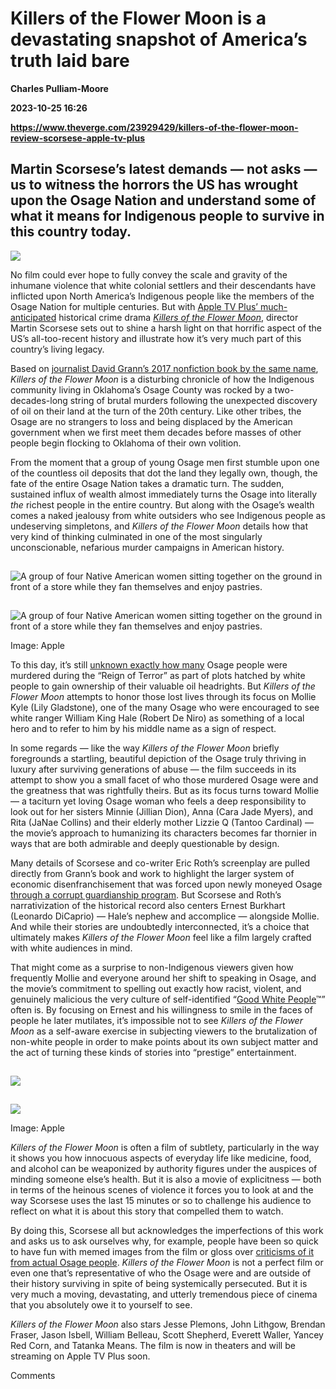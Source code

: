 # Killers of the Flower Moon is a devastating snapshot of America’s truth laid bare
**Charles Pulliam-Moore**

**2023-10-25 16:26**

**https://www.theverge.com/23929429/killers-of-the-flower-moon-review-scorsese-apple-tv-plus**

Martin Scorsese’s latest demands — not asks — us to witness the horrors the US has wrought upon the Osage Nation and understand some of what it means for Indigenous people to survive in this country today.
-------------------------------------------------------------------------------------------------------------------------------------------------------------------------------------------------------------

![](https://cdn.vox-cdn.com/thumbor/I9hTkc4G-YvQ_Pw8NUDIWSf5Dxo=/0x0:5940x3960/1200x628/filters:focal(3044x1564:3045x1565)/cdn.vox-cdn.com/uploads/chorus_asset/file/25026038/Killers_Of_The_Flower_Moon_Photo_0104.jpg)

No film could ever hope to fully convey the scale and gravity of the inhumane violence that white colonial settlers and their descendants have inflicted upon North America’s Indigenous people like the members of the Osage Nation for multiple centuries. But with [Apple TV Plus’ much-anticipated](https://www.theverge.com/2023/3/27/23658839/killers-of-the-flower-moon-martin-scorsese-movie-theater-apple-tv-plus) historical crime drama [_Killers of the Flower Moon_](https://www.theverge.com/23728314/killers-of-the-flower-moon-trailer-apple-tv-plus), director Martin Scorsese sets out to shine a harsh light on that horrific aspect of the US’s all-too-recent history and illustrate how it’s very much part of this country’s living legacy.

Based on [journalist David Grann’s 2017 nonfiction book by the same name](https://slate.com/culture/2023/10/killers-of-the-flower-moon-movie-book-david-grann.html), _Killers of the Flower Moon_ is a disturbing chronicle of how the Indigenous community living in Oklahoma’s Osage County was rocked by a two-decades-long string of brutal murders following the unexpected discovery of oil on their land at the turn of the 20th century. Like other tribes, the Osage are no strangers to loss and being displaced by the American government when we first meet them decades before masses of other people begin flocking to Oklahoma of their own volition.

From the moment that a group of young Osage men first stumble upon one of the countless oil deposits that dot the land they legally own, though, the fate of the entire Osage Nation takes a dramatic turn. The sudden, sustained influx of wealth almost immediately turns the Osage into literally _the_ richest people in the entire country. But along with the Osage’s wealth comes a naked jealousy from white outsiders who see Indigenous people as undeserving simpletons, and _Killers of the Flower Moon_ details how that very kind of thinking culminated in one of the most singularly unconscionable, nefarious murder campaigns in American history.

![A group of four Native American women sitting together on the ground in front of a store while they fan themselves and enjoy pastries.](data:image/gif;base64,R0lGODlhAQABAIAAAAAAAP///yH5BAEAAAAALAAAAAABAAEAAAIBRAA7)

![A group of four Native American women sitting together on the ground in front of a store while they fan themselves and enjoy pastries.](https://duet-cdn.vox-cdn.com/thumbor/0x0:5150x2897/2400x1350/filters:focal(2575x1449:2576x1450):format(webp)/cdn.vox-cdn.com/uploads/chorus_asset/file/25028633/Killers_Of_The_Flower_Moon_Photo_0105.jpg)

![A group of four Native American women sitting together on the ground in front of a store while they fan themselves and enjoy pastries.](data:image/gif;base64,R0lGODlhAQABAIAAAAAAAP///yH5BAEAAAAALAAAAAABAAEAAAIBRAA7)

![A group of four Native American women sitting together on the ground in front of a store while they fan themselves and enjoy pastries.](https://duet-cdn.vox-cdn.com/thumbor/0x0:5150x2897/2400x1350/filters:focal(2575x1449:2576x1450):format(webp)/cdn.vox-cdn.com/uploads/chorus_asset/file/25028633/Killers_Of_The_Flower_Moon_Photo_0105.jpg)

Image: Apple

To this day, it’s still [unknown exactly how many](https://tulsaworld.com/news/local/indigenous/true-number-of-victims-in-osage-reign-of-terror-unknown/article_f236945c-152c-11ee-856b-ef8716d8227a.html) Osage people were murdered during the “Reign of Terror” as part of plots hatched by white people to gain ownership of their valuable oil headrights. But _Killers of the Flower Moon_ attempts to honor those lost lives through its focus on Mollie Kyle (Lily Gladstone), one of the many Osage who were encouraged to see white ranger William King Hale (Robert De Niro) as something of a local hero and to refer to him by his middle name as a sign of respect.

In some regards — like the way _Killers of the Flower Moon_ briefly foregrounds a startling, beautiful depiction of the Osage truly thriving in luxury after surviving generations of abuse — the film succeeds in its attempt to show you a small facet of who those murdered Osage were and the greatness that was rightfully theirs. But as its focus turns toward Mollie — a taciturn yet loving Osage woman who feels a deep responsibility to look out for her sisters Minnie (Jillian Dion), Anna (Cara Jade Myers), and Rita (JaNae Collins) and their elderly mother Lizzie Q (Tantoo Cardinal) — the movie’s approach to humanizing its characters becomes far thornier in ways that are both admirable and deeply questionable by design.

Many details of Scorsese and co-writer Eric Roth’s screenplay are pulled directly from Grann’s book and work to highlight the larger system of economic disenfranchisement that was forced upon newly moneyed Osage [through a corrupt guardianship program](https://www.npr.org/2023/03/23/1165619070/osage-headrights-killers-of-the-flower-moon-fletcher-lawsuit). But Scorsese and Roth’s narrativization of the historical record also centers Ernest Burkhart (Leonardo DiCaprio) — Hale’s nephew and accomplice — alongside Mollie. And while their stories are undoubtedly interconnected, it’s a choice that ultimately makes _Killers of the Flower Moon_ feel like a film largely crafted with white audiences in mind.

That might come as a surprise to non-Indigenous viewers given how frequently Mollie and everyone around her shift to speaking in Osage, and the movie’s commitment to spelling out exactly how racist, violent, and genuinely malicious the very culture of self-identified “[Good White People](https://jezebel.com/i-dont-know-what-to-do-with-good-white-people-1671201391)™” often is. By focusing on Ernest and his willingness to smile in the faces of people he later mutilates, it’s impossible not to see _Killers of the Flower Moon_ as a self-aware exercise in subjecting viewers to the brutalization of non-white people in order to make points about its own subject matter and the act of turning these kinds of stories into “prestige” entertainment.

![](data:image/gif;base64,R0lGODlhAQABAIAAAAAAAP///yH5BAEAAAAALAAAAAABAAEAAAIBRAA7)

![](https://duet-cdn.vox-cdn.com/thumbor/0x0:5991x4000/2400x1602/filters:focal(2996x2000:2997x2001):format(webp)/cdn.vox-cdn.com/uploads/chorus_asset/file/25028852/Killers_Of_The_Flower_Moon_Photo_0108.jpg)

![](data:image/gif;base64,R0lGODlhAQABAIAAAAAAAP///yH5BAEAAAAALAAAAAABAAEAAAIBRAA7)

![](https://duet-cdn.vox-cdn.com/thumbor/0x0:5991x4000/2400x1602/filters:focal(2996x2000:2997x2001):format(webp)/cdn.vox-cdn.com/uploads/chorus_asset/file/25028852/Killers_Of_The_Flower_Moon_Photo_0108.jpg)

Image: Apple

_Killers of the Flower Moon_ is often a film of subtlety, particularly in the way it shows you how innocuous aspects of everyday life like medicine, food, and alcohol can be weaponized by authority figures under the auspices of minding someone else’s health. But it is also a movie of explicitness — both in terms of the heinous scenes of violence it forces you to look at and the way Scorsese uses the last 15 minutes or so to challenge his audience to reflect on what it is about this story that compelled them to watch.

By doing this, Scorsese all but acknowledges the imperfections of this work and asks us to ask ourselves why, for example, people have been so quick to have fun with memed images from the film or gloss over [criticisms of it from actual Osage people](https://www.hollywoodreporter.com/movies/movie-news/killers-of-the-flower-moon-osage-consultant-mixed-feelings-1235620231/). _Killers of the Flower Moon_ is not a perfect film or even one that’s representative of who the Osage were and are outside of their history surviving in spite of being systemically persecuted. But it is very much a moving, devastating, and utterly tremendous piece of cinema that you absolutely owe it to yourself to see.

_Killers of the Flower Moon_ also stars Jesse Plemons, John Lithgow, Brendan Fraser, Jason Isbell, William Belleau, Scott Shepherd, Everett Waller, Yancey Red Corn, and Tatanka Means. The film is now in theaters and will be streaming on Apple TV Plus soon.

Comments